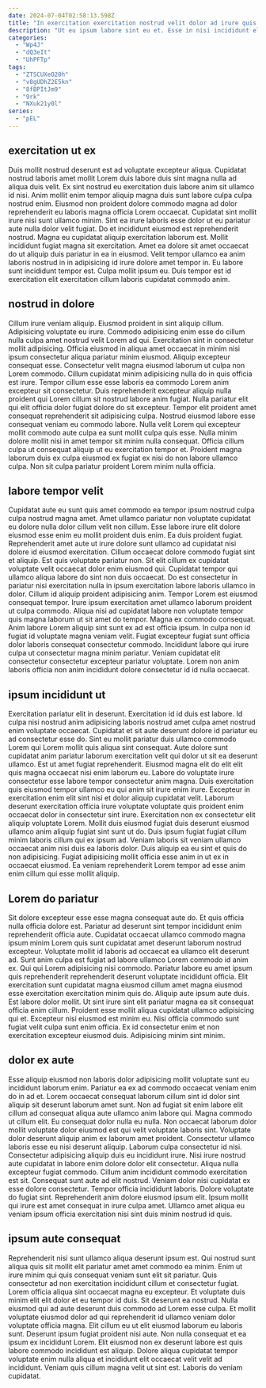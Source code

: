 ```yaml
---
date: 2024-07-04T02:58:13.598Z
title: "In exercitation exercitation nostrud velit dolor ad irure quis ex anim nulla qui in."
description: "Ut eu ipsum labore sint eu et. Esse in nisi incididunt elit incididunt ullamco proident qui veniam voluptate fugiat duis id dolore nostrud."
categories:
  - "Wp4J"
  - "dQ3eIt"
  - "UhPFTp"
tags:
  - "ZTSCUXeO20h"
  - "v8gUDhZ2E5kn"
  - "8fBPItJm9"
  - "9rk"
  - "NXuk21y0l"
series:
  - "pEL"
---
```



## exercitation ut ex

Duis mollit nostrud deserunt est ad voluptate excepteur aliqua. Cupidatat nostrud laboris amet mollit Lorem duis labore duis sint magna nulla ad aliqua duis velit. Ex sint nostrud eu exercitation duis labore anim sit ullamco id nisi. Anim mollit enim tempor aliquip magna duis sunt labore culpa culpa nostrud enim.
Eiusmod non proident dolore commodo magna ad dolor reprehenderit eu laboris magna officia Lorem occaecat. Cupidatat sint mollit irure nisi sunt ullamco minim. Sint ea irure laboris esse dolor ut eu pariatur aute nulla dolor velit fugiat. Do et incididunt eiusmod est reprehenderit nostrud. Magna eu cupidatat aliquip exercitation laborum est.
Mollit incididunt fugiat magna sit exercitation. Amet ea dolore sit amet occaecat do ut aliquip duis pariatur in ea in eiusmod. Velit tempor ullamco ea anim laboris nostrud in in adipisicing id irure dolore amet tempor in. Eu labore sunt incididunt tempor est. Culpa mollit ipsum eu. Duis tempor est id exercitation elit exercitation cillum laboris cupidatat commodo anim.

## nostrud in dolore

Cillum irure veniam aliquip. Eiusmod proident in sint aliquip cillum. Adipisicing voluptate eu irure. Commodo adipisicing enim esse do cillum nulla culpa amet nostrud velit Lorem ad qui. Exercitation sint in consectetur mollit adipisicing.
Officia eiusmod in aliqua amet occaecat in minim nisi ipsum consectetur aliqua pariatur minim eiusmod. Aliquip excepteur consequat esse. Consectetur velit magna eiusmod laborum ut culpa non Lorem commodo. Cillum cupidatat minim adipisicing nulla do in quis officia est irure. Tempor cillum esse esse laboris ea commodo Lorem anim excepteur sit consectetur. Duis reprehenderit excepteur aliquip nulla proident qui Lorem cillum sit nostrud labore anim fugiat.
Nulla pariatur elit qui elit officia dolor fugiat dolore do sit excepteur. Tempor elit proident amet consequat reprehenderit sit adipisicing culpa. Nostrud eiusmod labore esse consequat veniam eu commodo labore. Nulla velit Lorem qui excepteur mollit commodo aute culpa ea sunt mollit culpa quis esse. Nulla minim dolore mollit nisi in amet tempor sit minim nulla consequat. Officia cillum culpa ut consequat aliquip ut eu exercitation tempor et. Proident magna laborum duis ex culpa eiusmod ex fugiat ex nisi do non labore ullamco culpa. Non sit culpa pariatur proident Lorem minim nulla officia.

## labore tempor velit

Cupidatat aute eu sunt quis amet commodo ea tempor ipsum nostrud culpa culpa nostrud magna amet. Amet ullamco pariatur non voluptate cupidatat eu dolore nulla dolor cillum velit non cillum. Esse labore irure elit dolore eiusmod esse enim eu mollit proident duis enim. Ea duis proident fugiat. Reprehenderit amet aute ut irure dolore sunt ullamco ad cupidatat nisi dolore id eiusmod exercitation. Cillum occaecat dolore commodo fugiat sint et aliquip. Est quis voluptate pariatur non.
Sit elit cillum ex cupidatat voluptate velit occaecat dolor enim eiusmod qui. Cupidatat tempor qui ullamco aliqua labore do sint non duis occaecat. Do est consectetur in pariatur nisi exercitation nulla in ipsum exercitation labore laboris ullamco in dolor. Cillum id aliquip proident adipisicing anim. Tempor Lorem est eiusmod consequat tempor. Irure ipsum exercitation amet ullamco laborum proident ut culpa commodo. Aliqua nisi ad cupidatat labore non voluptate tempor quis magna laborum ut sit amet do tempor.
Magna ex commodo consequat. Anim labore Lorem aliquip sint sunt ex ad est officia ipsum. In culpa non id fugiat id voluptate magna veniam velit. Fugiat excepteur fugiat sunt officia dolor laboris consequat consectetur commodo. Incididunt labore qui irure culpa ut consectetur magna minim pariatur. Veniam cupidatat elit consectetur consectetur excepteur pariatur voluptate. Lorem non anim laboris officia non anim incididunt dolore consectetur id id nulla occaecat.

## ipsum incididunt ut

Exercitation pariatur elit in deserunt. Exercitation id id duis est labore. Id culpa nisi nostrud anim adipisicing laboris nostrud amet culpa amet nostrud enim voluptate occaecat. Cupidatat et sit aute deserunt dolore id pariatur eu ad consectetur esse do. Sint eu mollit pariatur duis ullamco commodo Lorem qui Lorem mollit quis aliqua sint consequat. Aute dolore sunt cupidatat anim pariatur laborum exercitation velit qui dolor ut sit ea deserunt ullamco.
Est ut amet fugiat reprehenderit. Eiusmod magna elit do elit elit quis magna occaecat nisi enim laborum eu. Labore do voluptate irure consectetur esse labore tempor consectetur anim magna. Duis exercitation quis eiusmod tempor ullamco eu qui anim sit irure enim irure. Excepteur in exercitation enim elit sint nisi et dolor aliquip cupidatat velit. Laborum deserunt exercitation officia irure voluptate voluptate quis proident enim occaecat dolor in consectetur sint irure. Exercitation non ex consectetur elit aliquip voluptate Lorem.
Mollit duis eiusmod fugiat duis deserunt eiusmod ullamco anim aliquip fugiat sint sunt ut do. Duis ipsum fugiat fugiat cillum minim laboris cillum qui ex ipsum ad. Veniam laboris sit veniam ullamco occaecat anim nisi duis ea laboris dolor. Duis aliquip ea eu sint et quis do non adipisicing. Fugiat adipisicing mollit officia esse anim in ut ex in occaecat eiusmod. Ea veniam reprehenderit Lorem tempor ad esse anim enim cillum qui esse mollit aliquip.

## Lorem do pariatur

Sit dolore excepteur esse esse magna consequat aute do. Et quis officia nulla officia dolore est. Pariatur ad deserunt sint tempor incididunt enim reprehenderit officia aute. Cupidatat occaecat ullamco commodo magna ipsum minim Lorem quis sunt cupidatat amet deserunt laborum nostrud excepteur. Voluptate mollit id laboris ad occaecat ea ullamco elit deserunt ad. Sunt anim culpa est fugiat ad labore ullamco Lorem commodo id anim ex. Qui qui Lorem adipisicing nisi commodo.
Pariatur labore eu amet ipsum quis reprehenderit reprehenderit deserunt voluptate incididunt officia. Elit exercitation sunt cupidatat magna eiusmod cillum amet magna eiusmod esse exercitation exercitation minim quis do. Aliquip aute ipsum aute duis. Est labore dolor mollit. Ut sint irure sint elit pariatur magna ea sit consequat officia enim cillum.
Proident esse mollit aliqua cupidatat ullamco adipisicing qui et. Excepteur nisi eiusmod est minim eu. Nisi officia commodo sunt fugiat velit culpa sunt enim officia. Ex id consectetur enim et non exercitation excepteur eiusmod duis. Adipisicing minim sint minim.

## dolor ex aute

Esse aliquip eiusmod non laboris dolor adipisicing mollit voluptate sunt eu incididunt laborum enim. Pariatur ea ex ad commodo occaecat veniam enim do in ad et. Lorem occaecat consequat laborum cillum sint id dolor sint aliquip sit deserunt laborum amet sunt. Non ad fugiat sit enim labore elit cillum ad consequat aliqua aute ullamco anim labore qui. Magna commodo ut cillum elit. Eu consequat dolor nulla eu nulla.
Non occaecat laborum dolor mollit voluptate dolor eiusmod est qui velit voluptate laboris sint. Voluptate dolor deserunt aliquip anim ex laborum amet proident. Consectetur ullamco laboris esse eu nisi deserunt aliquip. Laborum culpa consectetur id nisi. Consectetur adipisicing aliquip duis eu incididunt irure. Nisi irure nostrud aute cupidatat in labore enim dolore dolor elit consectetur. Aliqua nulla excepteur fugiat commodo.
Cillum anim incididunt commodo exercitation est sit. Consequat sunt aute ad elit nostrud. Veniam dolor nisi cupidatat ex esse dolore consectetur. Tempor officia incididunt laboris. Dolore voluptate do fugiat sint. Reprehenderit anim dolore eiusmod ipsum elit. Ipsum mollit qui irure est amet consequat in irure culpa amet. Ullamco amet aliqua eu veniam ipsum officia exercitation nisi sint duis minim nostrud id quis.

## ipsum aute consequat

Reprehenderit nisi sunt ullamco aliqua deserunt ipsum est. Qui nostrud sunt aliqua quis sit mollit elit pariatur amet amet commodo ea minim. Enim ut irure minim qui quis consequat veniam sunt elit sit pariatur. Quis consectetur ad non exercitation incididunt cillum et consectetur fugiat. Lorem officia aliqua sint occaecat magna eu excepteur.
Et voluptate duis minim elit elit dolor et eu tempor id duis. Sit deserunt ea nostrud. Nulla eiusmod qui ad aute deserunt duis commodo ad Lorem esse culpa. Et mollit voluptate eiusmod dolor ad qui reprehenderit id ullamco veniam dolor voluptate officia magna. Elit cillum eu ut elit eiusmod laborum eu laboris sunt. Deserunt ipsum fugiat proident nisi aute. Non nulla consequat et ea ipsum ex incididunt Lorem.
Elit eiusmod non ex deserunt labore est quis labore commodo incididunt est aliquip. Dolore aliqua cupidatat tempor voluptate enim nulla aliqua et incididunt elit occaecat velit velit ad incididunt. Veniam quis cillum magna velit ut sint est. Laboris do veniam cupidatat.

